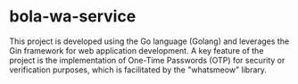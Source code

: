 # bola-wa-service
This project is developed using the Go language (Golang) and leverages the Gin framework for web application development. A key feature of the project is the implementation of One-Time Passwords (OTP) for security or verification purposes, which is facilitated by the "whatsmeow" library.
